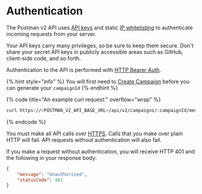 # Authentication

The Postman v2 API uses [API keys](../postman-v2-admin-portal-for-api-users-mop/campaign-settings.md#api-keys) and static [IP whitelisting](../postman-v2-admin-portal-for-api-users-mop/campaign-settings.md#ip-address-whitelisting) to authenticate incoming requests from your server.

Your API keys carry many privileges, so be sure to keep them secure. Don't share your secret API keys in publicly accessible areas such as GitHub, client-side code, and so forth.

Authentication to the API is performed with [HTTP Bearer Auth](https://developer.mozilla.org/en-US/docs/Web/HTTP/Authentication#authentication\_schemes).&#x20;

{% hint style="info" %}
You will first need to [Create Campaign](../postman-v2-general-user-guide-mop/create-campaign/) before you can generate your `campaignId`
{% endhint %}

{% code title="An example curl request:" overflow="wrap" %}
```sh
curl https://<POSTMAN_V2_API_BASE_URL>/api/v2/campaigns/:campaignId/messages -H "Authorization: Bearer YOUR_API_KEY"
```
{% endcode %}

You must make all API calls over [HTTPS](http://en.wikipedia.org/wiki/HTTP\_Secure). Calls that you make over plain HTTP will fail. API requests without authentication will also fail.

If you make a request without authentication, you will receive HTTP 401 and the following in your response body:

```json
{
    "message": "Unauthorized",
    "statusCode": 401
}
```
